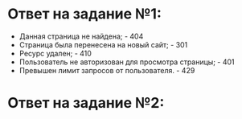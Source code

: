 # Ответ на задание №1:

- Данная страница не найдена; - 404
- Страница была перенесена на новый сайт; - 301
- Ресурс удален; - 410
- Пользователь не авторизован для просмотра страницы;  - 401
- Превышен лимит запросов от пользователя. - 429


# Ответ на задание №2:




